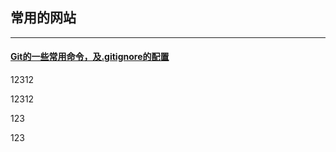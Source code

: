 ## 常用的网站

---



#### [Git的一些常用命令，及.gitignore的配置 ](https://blog.csdn.net/zxyudia/article/details/67633321)



12312





12312

123

123